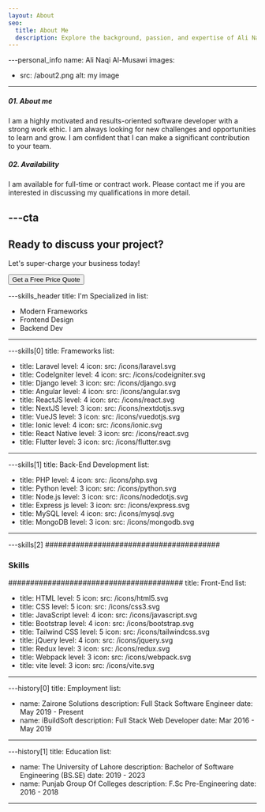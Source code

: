 ```yaml
---
layout: About
seo:
  title: About Me
  description: Explore the background, passion, and expertise of Ali Naqi Al-Musawi, a dedicated Software Engineer.
---
```


---personal_info
name: Ali Naqi Al-Musawi
images:

- src: /about2.png
  alt: my image

---

##### <span>01.</span> About me

I am a highly motivated and results-oriented software developer with a strong work ethic. I am always looking for new challenges and opportunities to learn and grow. I am confident that I can make a significant contribution to your team.

##### <span>02.</span> Availability

I am available for full-time or contract work. Please contact me if you are interested in discussing my qualifications in more detail.

---cta
---

## Ready to discuss your project?

Let's super-charge your business today!

<Button href="/contact">
  Get a Free Price Quote
</Button>

---skills_header
title: I'm Specialized in
list:

- Modern Frameworks
- Frontend Design
- Backend Dev

---

---skills[0]
title: Frameworks
list:

- title: Laravel
  level: 4
  icon:
  src: /icons/laravel.svg
- title: CodeIgniter
  level: 4
  icon:
  src: /icons/codeigniter.svg
- title: Django
  level: 3
  icon:
  src: /icons/django.svg
- title: Angular
  level: 4
  icon:
  src: /icons/angular.svg
- title: ReactJS
  level: 4
  icon:
  src: /icons/react.svg
- title: NextJS
  level: 3
  icon:
  src: /icons/nextdotjs.svg
- title: VueJS
  level: 3
  icon:
  src: /icons/vuedotjs.svg
- title: Ionic
  level: 4
  icon:
  src: /icons/ionic.svg
- title: React Native
  level: 3
  icon:
  src: /icons/react.svg
- title: Flutter
  level: 3
  icon:
  src: /icons/flutter.svg

---

---skills[1]
title: Back-End Development
list:

- title: PHP
  level: 4
  icon:
  src: /icons/php.svg
- title: Python
  level: 3
  icon:
  src: /icons/python.svg
- title: Node.js
  level: 3
  icon:
  src: /icons/nodedotjs.svg
- title: Express js
  level: 3
  icon:
  src: /icons/express.svg
- title: MySQL
  level: 4
  icon:
  src: /icons/mysql.svg
- title: MongoDB
  level: 3
  icon:
  src: /icons/mongodb.svg

---

---skills[2]
########################################

### Skills

########################################
title: Front-End
list:

- title: HTML
  level: 5
  icon:
  src: /icons/html5.svg
- title: CSS
  level: 5
  icon:
  src: /icons/css3.svg
- title: JavaScript
  level: 4
  icon:
  src: /icons/javascript.svg
- title: Bootstrap
  level: 4
  icon:
  src: /icons/bootstrap.svg
- title: Tailwind CSS
  level: 5
  icon:
  src: /icons/tailwindcss.svg
- title: jQuery
  level: 4
  icon:
  src: /icons/jquery.svg
- title: Redux
  level: 3
  icon:
  src: /icons/redux.svg
- title: Webpack
  level: 3
  icon:
  src: /icons/webpack.svg
- title: vite
  level: 3
  icon:
  src: /icons/vite.svg

---

---history[0]
title: Employment
list:

- name: Zairone Solutions
  description: Full Stack Software Engineer
  date: May 2019 - Present
- name: iBuildSoft
  description: Full Stack Web Developer
  date: Mar 2016 - May 2019

---

---history[1]
title: Education
list:

- name: The University of Lahore
  description: Bachelor of Software Engineering (BS.SE)
  date: 2019 - 2023
- name: Punjab Group Of Colleges
  description: F.Sc Pre-Engineering
  date: 2016 - 2018

---
